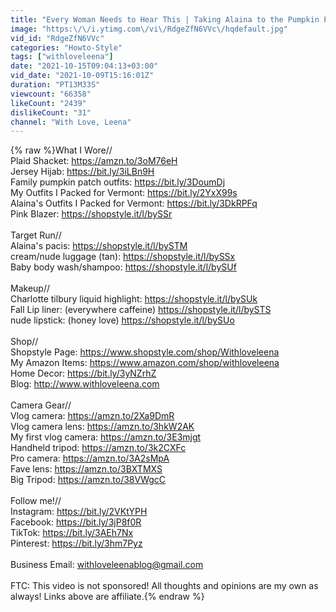 ```yaml
---
title: "Every Woman Needs to Hear This | Taking Alaina to the Pumpkin Patch and Prepping for Our Fall Trip!"
image: "https:\/\/i.ytimg.com\/vi\/RdgeZfN6VVc\/hqdefault.jpg"
vid_id: "RdgeZfN6VVc"
categories: "Howto-Style"
tags: ["withloveleena"]
date: "2021-10-15T09:04:13+03:00"
vid_date: "2021-10-09T15:16:01Z"
duration: "PT13M33S"
viewcount: "66358"
likeCount: "2439"
dislikeCount: "31"
channel: "With Love, Leena"
---
```

{% raw %}What I Wore//<br />Plaid Shacket: <a rel="nofollow" target="blank" href="https://amzn.to/3oM76eH">https://amzn.to/3oM76eH</a><br />Jersey Hijab: <a rel="nofollow" target="blank" href="https://bit.ly/3iLBn9H">https://bit.ly/3iLBn9H</a><br />Family pumpkin patch outfits: <a rel="nofollow" target="blank" href="https://bit.ly/3DoumDj">https://bit.ly/3DoumDj</a><br />My Outfits I Packed for Vermont: <a rel="nofollow" target="blank" href="https://bit.ly/2YxX99s">https://bit.ly/2YxX99s</a><br />Alaina's Outfits I Packed for Vermont: <a rel="nofollow" target="blank" href="https://bit.ly/3DkRPFq">https://bit.ly/3DkRPFq</a><br />Pink Blazer: <a rel="nofollow" target="blank" href="https://shopstyle.it/l/bySSr">https://shopstyle.it/l/bySSr</a><br /><br />Target Run//<br />Alaina's pacis: <a rel="nofollow" target="blank" href="https://shopstyle.it/l/bySTM">https://shopstyle.it/l/bySTM</a><br />cream/nude luggage (tan): <a rel="nofollow" target="blank" href="https://shopstyle.it/l/bySSx">https://shopstyle.it/l/bySSx</a><br />Baby body wash/shampoo: <a rel="nofollow" target="blank" href="https://shopstyle.it/l/bySUf">https://shopstyle.it/l/bySUf</a><br /><br />Makeup//<br />Charlotte tilbury liquid highlight: <a rel="nofollow" target="blank" href="https://shopstyle.it/l/bySUk">https://shopstyle.it/l/bySUk</a><br />Fall Lip liner: (everywhere caffeine) <a rel="nofollow" target="blank" href="https://shopstyle.it/l/bySTS">https://shopstyle.it/l/bySTS</a><br />nude lipstick: (honey love) <a rel="nofollow" target="blank" href="https://shopstyle.it/l/bySUo">https://shopstyle.it/l/bySUo</a><br /><br />Shop//<br />Shopstyle Page: <a rel="nofollow" target="blank" href="https://www.shopstyle.com/shop/Withloveleena">https://www.shopstyle.com/shop/Withloveleena</a><br />My Amazon Items: <a rel="nofollow" target="blank" href="https://www.amazon.com/shop/withloveleena">https://www.amazon.com/shop/withloveleena</a><br />Home Decor: <a rel="nofollow" target="blank" href="https://bit.ly/3yNZrhZ">https://bit.ly/3yNZrhZ</a><br />Blog: <a rel="nofollow" target="blank" href="http://www.withloveleena.com">http://www.withloveleena.com</a><br /><br />Camera Gear//<br />Vlog camera: <a rel="nofollow" target="blank" href="https://amzn.to/2Xa9DmR">https://amzn.to/2Xa9DmR</a><br />Vlog camera lens: <a rel="nofollow" target="blank" href="https://amzn.to/3hkW2AK">https://amzn.to/3hkW2AK</a><br />My first vlog camera: <a rel="nofollow" target="blank" href="https://amzn.to/3E3mjgt">https://amzn.to/3E3mjgt</a><br />Handheld tripod: <a rel="nofollow" target="blank" href="https://amzn.to/3k2CXFc">https://amzn.to/3k2CXFc</a><br />Pro camera: <a rel="nofollow" target="blank" href="https://amzn.to/3A2sMpA">https://amzn.to/3A2sMpA</a><br />Fave lens: <a rel="nofollow" target="blank" href="https://amzn.to/3BXTMXS">https://amzn.to/3BXTMXS</a><br />Big Tripod: <a rel="nofollow" target="blank" href="https://amzn.to/38VWgcC">https://amzn.to/38VWgcC</a><br /><br />Follow me!// <br />Instagram: <a rel="nofollow" target="blank" href="https://bit.ly/2VKtYPH">https://bit.ly/2VKtYPH</a><br />Facebook: <a rel="nofollow" target="blank" href="https://bit.ly/3jP8f0R">https://bit.ly/3jP8f0R</a><br />TikTok: <a rel="nofollow" target="blank" href="https://bit.ly/3AEh7Nx">https://bit.ly/3AEh7Nx</a><br />Pinterest: <a rel="nofollow" target="blank" href="https://bit.ly/3hm7Pyz">https://bit.ly/3hm7Pyz</a><br /><br />Business Email: withloveleenablog@gmail.com <br /><br />FTC: This video is not sponsored! All thoughts and opinions are my own as always! Links above are affiliate.{% endraw %}
